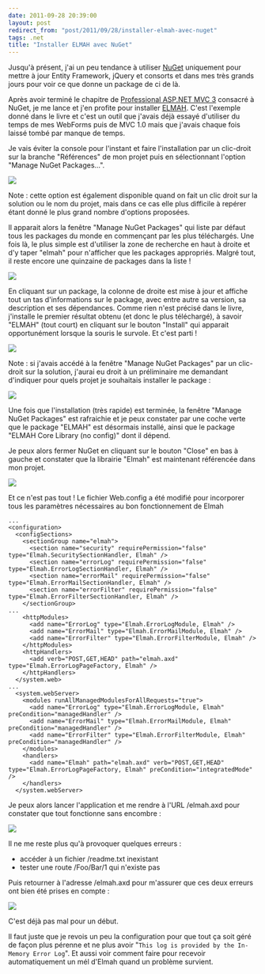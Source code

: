 ```yaml
---
date: 2011-09-28 20:39:00
layout: post
redirect_from: "post/2011/09/28/installer-elmah-avec-nuget"
tags: .net
title: "Installer ELMAH avec NuGet"
---
```


Jusqu'à présent, j'ai un peu tendance à utiliser [NuGet](http://nuget.org/) uniquement pour mettre à jour Entity Framework, jQuery
et consorts et dans mes très grands jours pour voir ce que donne un package de
ci de là.

Après avoir terminé le chapitre de [Professional ASP.NET MVC 3](http://www.amazon.fr/gp/product/1118076583/ref=as_li_qf_sp_asin_tl?ie=UTF8&amp;tag=07arde-21&amp;linkCode=as2&amp;camp=1642&amp;creative=6746&amp;creativeASIN=1118076583) consacré à NuGet, je me lance et
j'en profite pour installer [ELMAH](http://code.google.com/p/elmah/). C'est l'exemple donné dans le livre et c'est un outil que
j'avais déjà essayé d'utiliser du temps de mes WebForms puis de MVC 1.0 mais
que j'avais chaque fois laissé tombé par manque de temps.

Je vais éviter la console pour l'instant et faire l'installation par un
clic-droit sur la branche "Références" de mon projet puis en sélectionnant
l'option "Manage NuGet Packages...".

![](/public/2011/elmah01.png)

Note : cette option est également disponible quand on
fait un clic droit sur la solution ou le nom du projet, mais dans ce cas elle
plus difficile à repérer étant donné le plus grand nombre d'options
proposées.

Il apparait alors la fenêtre "Manage NuGet Packages" qui liste par défaut
tous les packages du monde en commençant par les plus téléchargés. Une fois là,
le plus simple est d'utiliser la zone de recherche en haut à droite et d'y
taper "elmah" pour n'afficher que les packages appropriés. Malgré tout, il
reste encore une quinzaine de packages dans la liste !

![](/public/2011/elmah02.png)

En cliquant sur un package, la colonne de droite est mise à jour et affiche
tout un tas d'informations sur le package, avec entre autre sa version, sa
description et ses dépendances. Comme rien n'est précisé dans le livre,
j'installe le premier résultat obtenu (et donc le plus téléchargé), à savoir
"ELMAH" (tout court) en cliquant sur le bouton "Install" qui apparait
opportunément lorsque la souris le survole. Et c'est parti !

![](/public/2011/elmah03.png)

Note : si j'avais accédé à la fenêtre "Manage NuGet
Packages" par un clic-droit sur la solution, j'aurai eu droit à un préliminaire
me demandant d'indiquer pour quels projet je souhaitais installer le
package :

![](/public/2011/elmah04.png)

Une fois que l'installation (très rapide) est terminée, la fenêtre "Manage
NuGet Packages" est rafraichie et je peux constater par une coche verte que le
package "ELMAH" est désormais installé, ainsi que le package "ELMAH Core
Library (no config)" dont il dépend.

Je peux alors fermer NuGet en cliquant sur le bouton "Close" en bas à gauche
et constater que la librairie "Elmah" est maintenant référencée dans mon
projet.

![](/public/2011/elmah05.png)

Et ce n'est pas tout ! Le fichier Web.config a été modifié pour
incorporer tous les paramètres nécessaires au bon fonctionnement de Elmah

```
...
<configuration>
  <configSections>
    <sectionGroup name="elmah">
      <section name="security" requirePermission="false" type="Elmah.SecuritySectionHandler, Elmah" />
      <section name="errorLog" requirePermission="false" type="Elmah.ErrorLogSectionHandler, Elmah" />
      <section name="errorMail" requirePermission="false" type="Elmah.ErrorMailSectionHandler, Elmah" />
      <section name="errorFilter" requirePermission="false" type="Elmah.ErrorFilterSectionHandler, Elmah" />
    </sectionGroup>
...
    <httpModules>
      <add name="ErrorLog" type="Elmah.ErrorLogModule, Elmah" />
      <add name="ErrorMail" type="Elmah.ErrorMailModule, Elmah" />
      <add name="ErrorFilter" type="Elmah.ErrorFilterModule, Elmah" />
    </httpModules>
    <httpHandlers>
      <add verb="POST,GET,HEAD" path="elmah.axd" type="Elmah.ErrorLogPageFactory, Elmah" />
    </httpHandlers>
  </system.web>
...
  <system.webServer>
    <modules runAllManagedModulesForAllRequests="true">
      <add name="ErrorLog" type="Elmah.ErrorLogModule, Elmah" preCondition="managedHandler" />
      <add name="ErrorMail" type="Elmah.ErrorMailModule, Elmah" preCondition="managedHandler" />
      <add name="ErrorFilter" type="Elmah.ErrorFilterModule, Elmah" preCondition="managedHandler" />
    </modules>
    <handlers>
      <add name="Elmah" path="elmah.axd" verb="POST,GET,HEAD" type="Elmah.ErrorLogPageFactory, Elmah" preCondition="integratedMode" />
    </handlers>
  </system.webServer>
```

Je peux alors lancer l'application et me rendre à l'URL /elmah.axd pour
constater que tout fonctionne sans encombre :

![](/public/2011/elmah06.png)

Il ne me reste plus qu'à provoquer quelques erreurs :

* accéder à un fichier /readme.txt inexistant
* tester une route /Foo/Bar/1 qui n'existe pas

Puis retourner à l'adresse /elmah.axd pour m'assurer que ces deux erreurs
ont bien été prises en compte :

![](/public/2011/elmah07.png)

C'est déjà pas mal pour un début.

Il faut juste que je revois un peu la configuration pour que tout ça soit
géré de façon plus pérenne et ne plus avoir "`This log is provided by the
In-Memory Error Log`". Et aussi voir comment faire pour recevoir
automatiquement un mél d'Elmah quand un problème survient.
